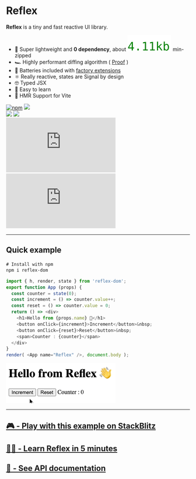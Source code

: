 # Reflex

__Reflex__ is a tiny and fast reactive UI library.

- 🦋 Super lightweight and __0 dependency__, about ![~4kb](../bits/reflex.es2017.min.js.svg) min-zipped
- 🏎 Highly performant diffing algorithm ( [Proof](#performances) )
- 🔋 Batteries included with [factory extensions](#factory-extensions)
- ⚛️ Really reactive, states are Signal by design
- 🤓 Typed JSX
- 🍰 Easy to learn
- 🤘️ HMR Support for Vite

[![npm](https://img.shields.io/npm/v/reflex-dom.svg)](http://npm.im/reflex-dom)
![](https://img.shields.io/badge/Version-beta-orange)
<br>
![](https://img.shields.io/badge/Build-passing-success)
![](https://img.shields.io/badge/0-dependency-success)
<br>
[![gzip size](http://img.badgesize.io/https://unpkg.com/reflex-dom/reflex-dom/dist/reflex.es2017.min.js?compression=gzip&label=gzip)](https://unpkg.com/reflex-dom/reflex-dom/dist/reflex.es2017.min.js)
[![brotli size](http://img.badgesize.io/https://esm.sh/v89/reflex-dom/es2022/reflex-dom.js?compression=brotli&label=brotli)](https://esm.sh/v89/reflex-dom/es2022/reflex-dom.js)

---

## Quick example

```shell
# Install with npm
npm i reflex-dom
```

```typescript jsx
import { h, render, state } from 'reflex-dom';
export function App (props) {
  const counter = state(0);
  const increment = () => counter.value++;
  const reset = () => counter.value = 0;
  return () => <div>
    <h1>Hello from {props.name} 👋</h1>
    <button onClick={increment}>Increment</button>&nbsp;
    <button onClick={reset}>Reset</button>&nbsp;
    <span>Counter : {counter}</span>
  </div>
}
render( <App name="Reflex" />, document.body );
```

![](../docs/api/_images/example.gif)

---

## [🎮 - Play with this example on StackBlitz](https://stackblitz.com/edit/node-freprp?file=index.tsx)
## [👨‍🏫 - Learn Reflex in 5 minutes](https://zouloux.github.io/reflex/learn/)
## [📘 - See API documentation](https://zouloux.github.io/reflex/docs/)
